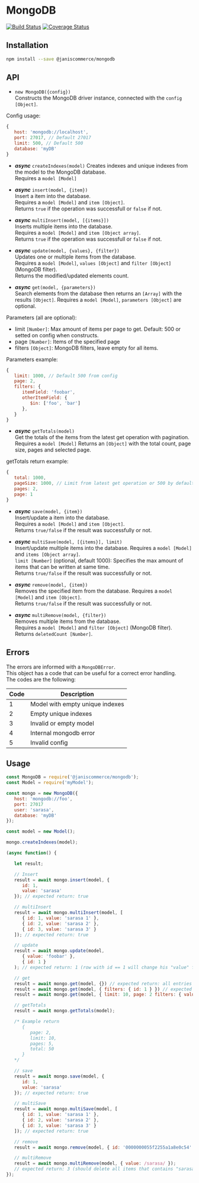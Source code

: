 # MongoDB

[![Build Status](https://travis-ci.org/janis-commerce/mongodb.svg?branch=JCN-50-mongodb)](https://travis-ci.org/janis-commerce/mongodb)
[![Coverage Status](https://coveralls.io/repos/github/janis-commerce/mongodb/badge.svg?branch=JCN-50-mongodb)](https://coveralls.io/github/janis-commerce/mongodb?branch=JCN-50-mongodb)

## Installation

```sh
npm install --save @janiscommerce/mongodb
```

## API

- `new MongoDB({config})`  
Constructs the MongoDB driver instance, connected with the `config [Object]`. 

Config usage:
```js
{
   host: 'mongodb://localhost',
   port: 27017, // Default 27017
   limit: 500, // Default 500
   database: 'myDB'
}
```

- ***async*** `createIndexes(model)`
Creates indexes and unique indexes from the model to the MongoDB database.  
Requires a `model [Model]`  

- ***async*** `insert(model, {item})`  
Insert a item into the database.  
Requires a `model [Model]` and `item [Object]`.  
Returns `true` if the operation was successfull or `false` if not.  

- ***async*** `multiInsert(model, [{items}])`  
Inserts multiple items into the database.  
Requires a `model [Model]` and `item [Object array]`.  
Returns `true` if the operation was successfull or `false` if not.  

- ***async*** `update(model, {values}, {filter})`  
Updates one or multiple items from the database.  
Requires a `model [Model]`, `values [Object]` and `filter [Object]` (MongoDB filter).  
Returns the modified/updated elements count.  

- ***async*** `get(model, {parameters})`  
Search elements from the database then returns an `[Array]` with the results `[Object]`.
Requires a `model [Model]`, `parameters [Object]` are optional. 

Parameters (all are optional):
- limit `[Number]`: Max amount of items per page to get. Default: 500 or setted on config when constructs.
- page `[Number]`: Items of the specified page
- filters `[Object]`: MongoDB filters, leave empty for all items.

Parameters example:
```js
{
   limit: 1000, // Default 500 from config
   page: 2,
   filters: {
      itemField: 'foobar',
      otherItemField: {
         $in: ['foo', 'bar']
      },
   }
}
```

- ***async*** `getTotals(model)`  
Get the totals of the items from the latest get operation with pagination.
Requires a `model [Model]`
Returns an `[Object]` with the total count, page size, pages and selected page.  

getTotals return example:
```js
{
   total: 1000,
   pageSize: 1000, // Limit from latest get operation or 500 by default
   pages: 2,
   page: 1
}
```

- ***async*** `save(model, {item})`  
Insert/update a item into the database.  
Requires a `model [Model]` and `item [Object]`.  
Returns `true/false` if the result was successfully or not.  

- ***async*** `multiSave(model, [{items}], limit)`  
Insert/update multiple items into the database.
Requires a `model [Model]` and `items [Object array]`.  
`limit [Number]` (optional, default 1000): Specifies the max amount of items that can be written at same time.  
Returns `true/false` if the result was successfully or not.  

- ***async*** `remove(model, {item})`  
Removes the specified item from the database.
Requires a `model [Model]` and `item [Object]`.  
Returns `true/false` if the result was successfully or not.  

- ***async*** `multiRemove(model, {filter})`  
Removes multiple items from the database.  
Requires a `model [Model]` and `filter [Object]` (MongoDB filter).  
Returns `deletedCount [Number]`.  

## Errors

The errors are informed with a `MongoDBError`.  
This object has a code that can be useful for a correct error handling.  
The codes are the following:  

| Code | Description                    |
|------|--------------------------------|
| 1    | Model with empty unique indexes|
| 2    | Empty unique indexes           |
| 3    | Invalid or empty model         |
| 4    | Internal mongodb error         |
| 5    | Invalid config                 |

## Usage

```js
const MongoDB = require('@janiscommerce/mongodb');
const Model = require('myModel');

const mongo = new MongoDB({
   host: 'mongodb://foo',
   port: 27017
   user: 'sarasa',
   database: 'myDB'
});

const model = new Model();

mongo.createIndexes(model);

(async function() {

   let result;

   // Insert
   result = await mongo.insert(model, {
      id: 1,
      value: 'sarasa'
   }); // expected return: true

   // multiInsert
   result = await mongo.multiInsert(model, [
      { id: 1, value: 'sarasa 1' },
      { id: 2, value: 'sarasa 2' },
      { id: 3, value: 'sarasa 3' }
   ]); // expected return: true

   // update
   result = await mongo.update(model,
      { value: 'foobar' },
      { id: 1 }
   ); // expected return: 1 (row with id == 1 will change his "value" from "sarasa" to "foobar")

   // get
   result = await mongo.get(model, {}) // expected return: all entries
   result = await mongo.get(model, { filters: { id: 1 } }) // expected return: row with id == 1
   result = await mongo.get(model, { limit: 10, page: 2 filters: { value: 'foo' } }) // expected return: page 2 of elements with value "foo" with a page size of 10 elements.

   // getTotals
   result = await mongo.getTotals(model);

   /* Example return
      {
         page: 2,
         limit: 10,
         pages: 5,
         total: 50
      }
   */

   // save
   result = await mongo.save(model, {
      id: 1,
      value: 'sarasa'
   }); // expected return: true

   // multiSave
   result = await mongo.multiSave(model, [
      { id: 1, value: 'sarasa 1' },
      { id: 2, value: 'sarasa 2' },
      { id: 3, value: 'sarasa 3' }
   ]); // expected return: true

   // remove
   result = await mongo.remove(model, { id: '0000000055f2255a1a8e0c54' }); // expected return: true

   // multiRemove
   result = await mongo.multiRemove(model, { value: /sarasa/ });
   // expected return: 3 (should delete all items that contains "sarasa" on "value" field).
});
```
